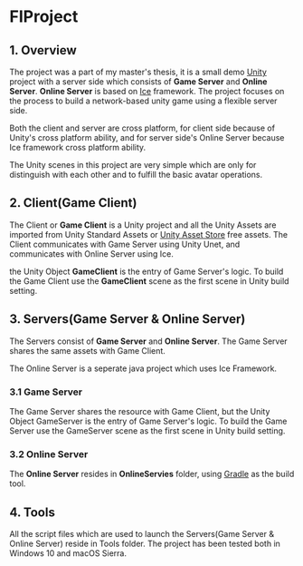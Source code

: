 # FIProject

## 1. Overview 
The project was a part of my master's thesis, it is a small demo [Unity](https://unity3d.com/) project with a server side which consists of **Game Server** and **Online Server**.
**Online Server** is based on [Ice](https://zeroc.com/products/ice) framework.
The project focuses on the process to build a network-based unity game using a flexible server side.

Both the client and server are cross platform, for client side because of Unity's cross platform ability, 
and for server side's Online Server because Ice framework cross platform ability.

The Unity scenes in this project are very simple which are only for distinguish with each other and to fulfill the basic avatar operations.


## 2. Client(Game Client)
The Client or **Game Client** is a Unity project and all the Unity Assets are imported from Unity Standard Assets or [Unity Asset Store](https://www.assetstore.unity3d.com/) free assets.
The Client communicates with Game Server using Unity Unet, and communicates with Online Server using Ice.

the Unity Object **GameClient** is the entry of Game Server's logic.
To build the Game Client use the **GameClient** scene as the first scene in Unity build setting.

## 3. Servers(Game Server & Online Server)
The Servers consist of **Game Server** and **Online Server**.
The Game Server shares the same assets with Game Client.

The Online Server is a seperate java project which uses Ice Framework.

### 3.1 Game Server
The Game Server shares the resource with Game Client, but the Unity Object GameServer is the entry of Game Server's logic.
To build the Game Server use the GameServer scene as the first scene in Unity build setting.

### 3.2 Online Server
The **Online Server** resides in **OnlineServies** folder, using [Gradle](https://gradle.org/) as the build tool.


## 4. Tools
All the script files which are used to launch the Servers(Game Server & Online Server) reside in Tools folder.
The project has been tested both in Windows 10 and macOS Sierra.



